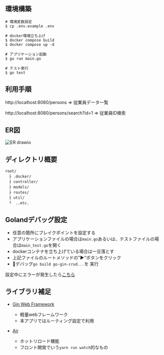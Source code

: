 ## 環境構築

```
# 環境変数設定
$ cp .env.example .env

# docker環境立ち上げ
$ docker compose build
$ docker compose up -d

# アプリケーション起動
$ go run main.go

# テスト実行
$ go test
```

## 利用手順


http://localhost:8080/persons => 従業員データ一覧

http://localhost:8080/persons/search?id=1 => 従業員ID検索 

## ER図

![ER drawio](https://user-images.githubusercontent.com/87892265/186024337-59297a53-7e48-444a-bd7e-a8bb46004049.svg)

## ディレクトリ概要

```
root/
　├ .docker/
　├ controller/
　├ models/
　├ routes/
　├ util/
　└  ..etc.

```

## Golandデバッグ設定

- 任意の箇所にブレイクポイントを設定する
- アプリケーションファイルの場合は`main.go`あるいは、テストファイルの場合は`main_test.go`を開く
- dockerコンテナを立ち上げている場合は一旦落とす
- 上記ファイルのルートメソッドの"▶︎"ボタンをクリック
- 🐞デバッグ`go build go-gin-crud...`を 実行

設定中にエラーが発生したら[こちら](https://medium.com/@gorlemkun/goland%E3%81%A7%E3%83%96%E3%83%AC%E3%83%BC%E3%82%AF%E3%83%9D%E3%82%A4%E3%83%B3%E3%83%88%E3%83%87%E3%83%90%E3%83%83%E3%82%B0%E3%81%8C%E5%87%BA%E6%9D%A5%E3%82%8B%E3%82%88%E3%81%86%E3%81%AB%E3%81%AA%E3%82%8B%E3%81%BE%E3%81%A7-8f0a63cd3804)

## ライブラリ補足

- [Gin Web Framework](https://gin-gonic.com/ja/docs/)
  - 軽量webフレームワーク
  - 本アプリではルーティング設定で利用

- [Air](https://github.com/cosmtrek/air)
  - ホットリロード機能
  - フロント開発でいう`yarn run watch`的なもの